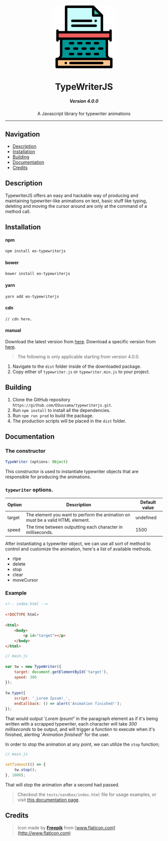 <p align="center">
    <a href="http://eoussama.github.io/typewriterjs"><img src="docs/assets/img/logo.svg" alt="Logo" width="200px"><a>
    <h1 align="center">TypeWriterJS</h1>
    <h5 align="center">Version 4.0.0</h5>
    <p align="center">A Javascript library for typewriter animations</p>
</p>
<hr>

## Navigation
* [Description](#description)
* [Installation](#installation)
* [Building](#building)
* [Documentation](#documentation)
* [Credits](#credits)


## Description
TypewriterJS offers an easy and hackable way of producing and maintaining typewriter-like animations on text, basic stuff like typing, deleting and moving the cursor around are only at the command of a method call.

## Installation
#### npm
```bash
npm install eo-typewriterjs
```

#### bower
```bash
bower install eo-typewriterjs
```

#### yarn
```bash
yarn add eo-typewriterjs
```

#### cdn
```bash
// cdn here.
```

#### manual
Download the latest version from [here](https://github.com/EOussama/typewriterjs/releases).
Download a specific version from [here](https://github.com/EOussama/typewriterjs/releases).

> The following is only applicable starting from version 4.0.0.
1. Navigate to the `dist` folder inside of the downloaded package.
2. Copy either of `typewriter.js` or `typewriter.min.js` to your project.


## Building
1. Clone the GitHub repository `https://github.com/EOussama/typewriterjs.git`.
2. Run `npm install` to install all the dependencies.
3. Run `npm run prod` to build the package.
4. The production scripts will be placed in the `dist` folder.

## Documentation
### The constructor

```js
TypeWriter (options: Object)
```
This constructor is used to instantiate typewriter objects that are responsible for producing the animations.

### `typewriter` options.

|  Option  |                                     Description                                   | Default value |
|----------|-----------------------------------------------------------------------------------|---------------|
|  target  |  The element you want to perform the animation on must be a valid HTML element.  |   undefined   |
|  speed   |  The time between outputting each character in milliseconds.                       |   1500        |

After instantiating a typewriter object, we can use all sort of method to control and customize the animation, here's a list of available methods.

* rtpe
* delete
* stop
* clear
* moveCursor

### Example
```html
<!-- index.html -->

<!DOCTYPE html>

<html>
    <body>
        <p id="target"></p>
    </body>
</html>
```

```js
// main.js

var tw = new TypeWriter({
    target: document.getElementById('target'),
    speed: 300
});

tw.type({
    script: '_Lorem Ipsum!_',
    endCallback: () => alert('Animation finished!');
});
```

That would output '_Lorem Ipsum!_' in the paragraph element as if it's being written with a scrapped typewriter, each character will take _300 milliseconds_ to be output, and will trigger a function to execute when it's finished, alerting '_Animation finished!_' for the user.

In order to stop the animation at any point, we can utilize the `stop` function;

```js
// main.js

setTimeout(() => {
    tw.stop();
}, 1000);
```

That will stop the animation after a second had passed.

> Checkout the `tests/sandbox/index.html` file for usage examples, or visit [this documentation page](https://eoussama.github.io/typewriterjs/).


## Credits
> Icon made by [**Freepik**](http://www.flaticon.com) from [www.flaticon.com](http://www.flaticon.com)